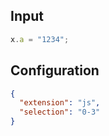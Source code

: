 
## Input
```javascript input
x.a = "1234";
```

## Configuration
```json configuration
{
  "extension": "js",
  "selection": "0-3"
}
```
